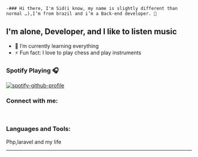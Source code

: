     -### Hi there, I'm Sid(i know, my name is slightly different than normal …),I’m from brazil and i’m a Back-end developer. 👋




## I'm alone, Developer, and I like to listen music 


- 🌱 I’m currently learning everything
- ⚡ Fun fact: I love to play chess and  play instruments

### Spotify Playing 🎧

[![spotify-github-profile](https://spotify-github-profile.vercel.app/api/view?uid=sidarthaaa&cover_image=true&theme=compact)](https://github.com/kittinan/spotify-github-profile)

### Connect with me:


<br />

### Languages and Tools:

Php,laravel and my life
<br />

---
